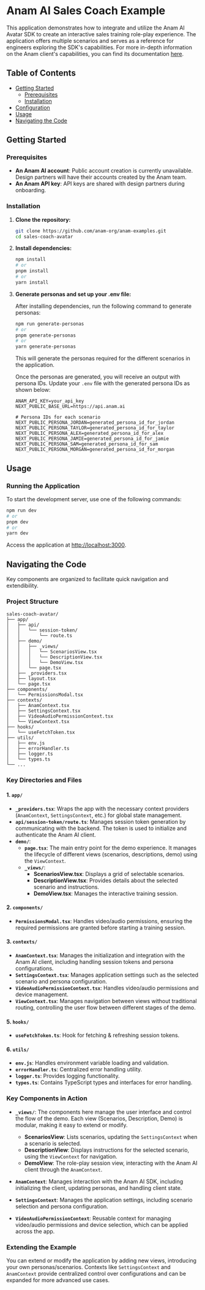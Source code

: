 # Anam AI Sales Coach Example

This application demonstrates how to integrate and utilize the Anam AI Avatar SDK to create an interactive sales training role-play experience. The application offers multiple scenarios and serves as a reference for engineers exploring the SDK's capabilities. For more in-depth information on the Anam client's capabilities, you can find its documentation [here](https://www.npmjs.com/package/@anam-ai/js-sdk).

## Table of Contents

- [Getting Started](#getting-started)
  - [Prerequisites](#prerequisites)
  - [Installation](#installation)
- [Configuration](#configuration)
- [Usage](#usage)
- [Navigating the Code](#navigating-the-code)

## Getting Started

### Prerequisites

- **An Anam AI account**: Public account creation is currently unavailable. Design partners will have their accounts created by the Anam team.
- **An Anam API key**: API keys are shared with design partners during onboarding.

### Installation

1. **Clone the repository:**

   ```bash
   git clone https://github.com/anam-org/anam-examples.git
   cd sales-coach-avatar
   ```

2. **Install dependencies:**

   ```bash
   npm install
   # or
   pnpm install
   # or
   yarn install
   ```

3. **Generate personas and set up your .env file:**

   After installing dependencies, run the following command to generate personas:

   ```bash
   npm run generate-personas
   # or
   pnpm generate-personas
   # or
   yarn generate-personas
   ```

   This will generate the personas required for the different scenarios in the application.

   Once the personas are generated, you will receive an output with persona IDs. Update your `.env` file with the generated persona IDs as shown below:

   ```env
   ANAM_API_KEY=your_api_key
   NEXT_PUBLIC_BASE_URL=https://api.anam.ai

   # Persona IDs for each scenario
   NEXT_PUBLIC_PERSONA_JORDAN=generated_persona_id_for_jordan
   NEXT_PUBLIC_PERSONA_TAYLOR=generated_persona_id_for_taylor
   NEXT_PUBLIC_PERSONA_ALEX=generated_persona_id_for_alex
   NEXT_PUBLIC_PERSONA_JAMIE=generated_persona_id_for_jamie
   NEXT_PUBLIC_PERSONA_SAM=generated_persona_id_for_sam
   NEXT_PUBLIC_PERSONA_MORGAN=generated_persona_id_for_morgan
   ```

## Usage

### Running the Application

To start the development server, use one of the following commands:

```bash
npm run dev
# or
pnpm dev
# or
yarn dev
```

Access the application at [http://localhost:3000](http://localhost:3000).

## Navigating the Code

Key components are organized to facilitate quick navigation and extendibility.

### Project Structure

```
sales-coach-avatar/
├── app/
│   ├── api/
│   │   └── session-token/
│   │       └── route.ts
│   ├── demo/
│   │   ├── _views/
│   │   │   └── ScenariosView.tsx
│   │   │   └── DescriptionView.tsx
│   │   │   └── DemoView.tsx
│   │   └── page.tsx
│   ├── _providers.tsx
│   ├── layout.tsx
│   └── page.tsx
├── components/
│   └── PermissionsModal.tsx
├── contexts/
│   ├── AnamContext.tsx
│   ├── SettingsContext.tsx
│   ├── VideoAudioPermissionContext.tsx
│   └── ViewContext.tsx
├── hooks/
│   └── useFetchToken.tsx
├── utils/
│   ├── env.js
│   ├── errorHandler.ts
│   ├── logger.ts
│   └── types.ts
└── ...
```

### Key Directories and Files

#### 1. **`app/`**

- **`_providers.tsx`**: Wraps the app with the necessary context providers (`AnamContext`, `SettingsContext`, etc.) for global state management.
- **`api/session-token/route.ts`**: Manages session token generation by communicating with the backend. The token is used to initialize and authenticate the Anam AI client.
- **`demo/`**:
  - **`page.tsx`**: The main entry point for the demo experience. It manages the lifecycle of different views (scenarios, descriptions, demo) using the `ViewContext`.
  - **`_views/`**:
    - **ScenariosView.tsx**: Displays a grid of selectable scenarios.
    - **DescriptionView.tsx**: Provides details about the selected scenario and instructions.
    - **DemoView.tsx**: Manages the interactive training session.

#### 2. **`components/`**

- **`PermissionsModal.tsx`**: Handles video/audio permissions, ensuring the required permissions are granted before starting a training session.

#### 3. **`contexts/`**

- **`AnamContext.tsx`**: Manages the initialization and integration with the Anam AI client, including handling session tokens and persona configurations.
- **`SettingsContext.tsx`**: Manages application settings such as the selected scenario and persona configuration.
- **`VideoAudioPermissionContext.tsx`**: Handles video/audio permissions and device management.
- **`ViewContext.tsx`**: Manages navigation between views without traditional routing, controlling the user flow between different stages of the demo.

#### 5. **`hooks/`**

- **`useFetchToken.ts`**: Hook for fetching & refreshing session tokens.

#### 6. **`utils/`**

- **`env.js`**: Handles environment variable loading and validation.
- **`errorHandler.ts`**: Centralized error handling utility.
- **`logger.ts`**: Provides logging functionality.
- **`types.ts`**: Contains TypeScript types and interfaces for error handling.

### Key Components in Action

- **`_views/`**: The components here manage the user interface and control the flow of the demo. Each view (Scenarios, Description, Demo) is modular, making it easy to extend or modify.

  - **ScenariosView**: Lists scenarios, updating the `SettingsContext` when a scenario is selected.
  - **DescriptionView**: Displays instructions for the selected scenario, using the `ViewContext` for navigation.
  - **DemoView**: The role-play session view, interacting with the Anam AI client through the `AnamContext`.

- **`AnamContext`**: Manages interaction with the Anam AI SDK, including initializing the client, updating personas, and handling client state.

- **`SettingsContext`**: Manages the application settings, including scenario selection and persona configuration.

- **`VideoAudioPermissionContext`**: Reusable context for managing video/audio permissions and device selection, which can be applied across the app.

### Extending the Example

You can extend or modify the application by adding new views, introducing your own personas/scenarios. Contexts like `SettingsContext` and `AnamContext` provide centralized control over configurations and can be expanded for more advanced use cases.
